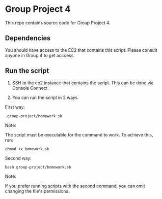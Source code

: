 # Group Project 4 

This repo contains source code for Group Project 4. 

## Dependencies 

You should have access to the EC2 that contains this script. Please consult anyone in Group 4 to get acccess. 

## Run the script 

1. SSH to the ec2 instance that contains the script. This can be done via Console Connect. 

2. You can run the script in 2 ways. 

First way: 

```
.group-project/homework.sh
```
Note:

The script must be executable for the command to work. To achieve this, run:

```
chmod +x homework.sh
```
Second way:

```
bash group-project/homework.sh
```
Note:

If you prefer running scripts with the second command, you can omit changing the file's permissions. 

